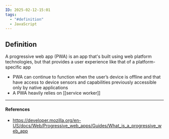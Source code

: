 ```yaml
---
ID: 2025-02-12-15:01
tags:
  - "#definition"
  - JavaScript
---
```

## Definition

A progressive web app (PWA) is an app that's built using web platform technologies, but that provides a user experience like that of a platform-specific app
- PWA can continue to function when the user’s device is offline and that have access to device sensors and capabilities previously accessible only by native applications
- A PWA heavily relies on [[service worker]]

---
#### References
- https://developer.mozilla.org/en-US/docs/Web/Progressive_web_apps/Guides/What_is_a_progressive_web_app